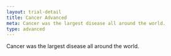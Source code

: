 ```yaml
---
layout: trial-detail
title: Cancer Advanced
meta: Cancer was the largest disease all around the world.
type: advanced
---
```


Cancer was the largest disease all around the world.